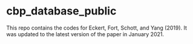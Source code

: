 # cbp_database_public
This repo contains the codes for Eckert, Fort, Schott, and Yang (2019).
It was updated to the latest version of the paper in January 2021.
